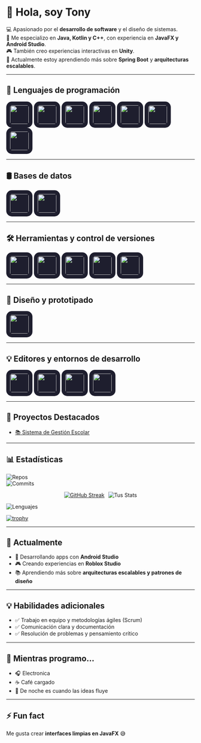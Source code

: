 # 👋 Hola, soy Tony  

💻 Apasionado por el **desarrollo de software** y el diseño de sistemas.  
🚀 Me especializo en **Java, Kotlin y C++**, con experiencia en **JavaFX y Android Studio**.  
🎮 También creo experiencias interactivas en **Unity**.  
🌱 Actualmente estoy aprendiendo más sobre **Spring Boot** y **arquitecturas escalables**.  

---

## 🧰 Lenguajes de programación  

<p align="left">
  <img src="https://cdn.jsdelivr.net/gh/devicons/devicon/icons/java/java-original.svg" width="50" height="50" style="background-color:#1e1e2e; border-radius:15px; padding:10px;"/>
  <img src="https://cdn.jsdelivr.net/gh/devicons/devicon/icons/c/c-original.svg" width="50" height="50" style="background-color:#1e1e2e; border-radius:15px; padding:10px;"/>
  <img src="https://cdn.jsdelivr.net/gh/devicons/devicon/icons/cplusplus/cplusplus-original.svg" width="50" height="50" style="background-color:#1e1e2e; border-radius:15px; padding:10px;"/>
  <img src="https://cdn.jsdelivr.net/gh/devicons/devicon/icons/php/php-original.svg" width="50" height="50" style="background-color:#1e1e2e; border-radius:15px; padding:10px;"/>
  <img src="https://cdn.jsdelivr.net/gh/devicons/devicon/icons/html5/html5-original.svg" width="50" height="50" style="background-color:#1e1e2e; border-radius:15px; padding:10px;"/>
  <img src="https://cdn.jsdelivr.net/gh/devicons/devicon/icons/javascript/javascript-original.svg" width="50" height="50" style="background-color:#1e1e2e; border-radius:15px; padding:10px;"/>
  <img src="https://cdn.jsdelivr.net/gh/devicons/devicon/icons/lua/lua-original.svg" width="50" height="50" style="background-color:#1e1e2e; border-radius:15px; padding:10px;"/>
</p>

---

## 🛢️ Bases de datos  

<p align="left">
  <img src="https://cdn.jsdelivr.net/gh/devicons/devicon/icons/mysql/mysql-original.svg" width="50" height="50" style="background-color:#1e1e2e; border-radius:15px; padding:10px;"/>
  <img src="https://cdn.jsdelivr.net/gh/devicons/devicon/icons/oracle/oracle-original.svg" width="50" height="50" style="background-color:#1e1e2e; border-radius:15px; padding:10px;"/>
</p>

---

## 🛠️ Herramientas y control de versiones  

<p align="left">
  <img src="https://cdn.jsdelivr.net/gh/devicons/devicon/icons/git/git-original.svg" width="50" height="50" style="background-color:#1e1e2e; border-radius:15px; padding:10px;"/>
  <img src="https://cdn.jsdelivr.net/gh/devicons/devicon/icons/linux/linux-original.svg" width="50" height="50" style="background-color:#1e1e2e; border-radius:15px; padding:10px;"/>
  <img src="https://cdn.jsdelivr.net/gh/devicons/devicon/icons/unity/unity-original.svg" width="50" height="50" style="background-color:#1e1e2e; border-radius:15px; padding:10px;"/>
  <img src="https://cdn.jsdelivr.net/gh/devicons/devicon/icons/arduino/arduino-original.svg" width="50" height="50" style="background-color:#1e1e2e; border-radius:15px; padding:10px;"/>
  <img src="https://upload.wikimedia.org/wikipedia/commons/8/83/Steam_icon_logo.svg" width="50" height="50" style="background-color:#1e1e2e; border-radius:15px; padding:10px;"/>

</p>

---

## 🎨 Diseño y prototipado  

<p align="left">
  <img src="https://cdn.jsdelivr.net/gh/devicons/devicon/icons/figma/figma-original.svg" width="50" height="50" style="background-color:#1e1e2e; border-radius:15px; padding:10px;"/>
</p>

---

## 💡 Editores y entornos de desarrollo  

<p align="left">
  <img src="https://cdn.jsdelivr.net/gh/devicons/devicon/icons/vscode/vscode-original.svg" height="50" style="background-color:#1e1e2e; border-radius:15px; padding:10px;"/>
  <img src="https://cdn.jsdelivr.net/gh/devicons/devicon/icons/intellij/intellij-original.svg" width="50" height="50" style="background-color:#1e1e2e; border-radius:15px; padding:10px;"/>
  <img src="https://cdn.jsdelivr.net/gh/devicons/devicon/icons/androidstudio/androidstudio-original.svg" width="50" height="50" style="background-color:#1e1e2e; border-radius:15px; padding:10px;"/>
  <img src="https://cdn.jsdelivr.net/gh/devicons/devicon/icons/netbeans/netbeans-original.svg" width="50" height="50" style="background-color:#1e1e2e; border-radius:15px; padding:10px;"/>
</p>

---

## 🚀 Proyectos Destacados  

- [📚 Sistema de Gestión Escolar](https://github.com/DevTonyCZ/sistema-escolar) 

---

## 📊 Estadísticas   

![Repos](https://img.shields.io/badge/Public_Repos-10-blue?style=for-the-badge&logo=github)  
![Commits](https://img.shields.io/badge/Daily_Commits-Active-green?style=for-the-badge)  

<div style="display: flex; flex-wrap: wrap; justify-content: center; gap: 10px; align-items: center;">
  <a href="https://git.io/streak-stats">
    <img src="https://github-readme-streak-stats.herokuapp.com?user=DevTonyCZ&theme=radical&hide_border=true" 
         alt="GitHub Streak" title="GitHub Streak" style="max-width: 100%; height: auto;" />
  </a>
  <img src="https://github-readme-stats.vercel.app/api?username=DevTonyCZ&show_icons=true&theme=radical" 
       alt="Tus Stats" title="Tus Stats" style="max-width: 100%; height: auto;" />
</div>


![Lenguajes](https://github-readme-stats.vercel.app/api/top-langs/?username=DevTonyCZ&layout=compact&theme=radical)  

[![trophy](https://github-profile-trophy.vercel.app/?username=DevTonyCZ&theme=radical)](https://github.com/ryo-ma/github-profile-trophy)  

---

## 🚀 Actualmente
- 📱 Desarrollando apps con **Android Studio**  
- 🎮 Creando experiencias en **Roblox Studio**  
- 📚 Aprendiendo más sobre **arquitecturas escalables y patrones de diseño**  

---

## 💡 Habilidades adicionales
- ✅ Trabajo en equipo y metodologías ágiles (Scrum)  
- ✅ Comunicación clara y documentación  
- ✅ Resolución de problemas y pensamiento crítico  

---

## 🎵 Mientras programo...
- 🎧 Electronica  
- ☕ Café cargado  
- 🌙 De noche es cuando las ideas fluye  

---

## ⚡ Fun fact  

Me gusta crear **interfaces limpias en JavaFX** 😅  


<!--
**DevTonyCZ/DevTonyCZ** is a ✨ _special_ ✨ repository because its `README.md` (this file) appears on your GitHub profile.

Here are some ideas to get you started:

- 🔭 I’m currently working on ...
- 🌱 I’m currently learning ...
- 👯 I’m looking to collaborate on ...
- 🤔 I’m looking for help with ...
- 💬 Ask me about ...
- 📫 How to reach me: ...
- 😄 Pronouns: ...
- ⚡ Fun fact: ...
-->
